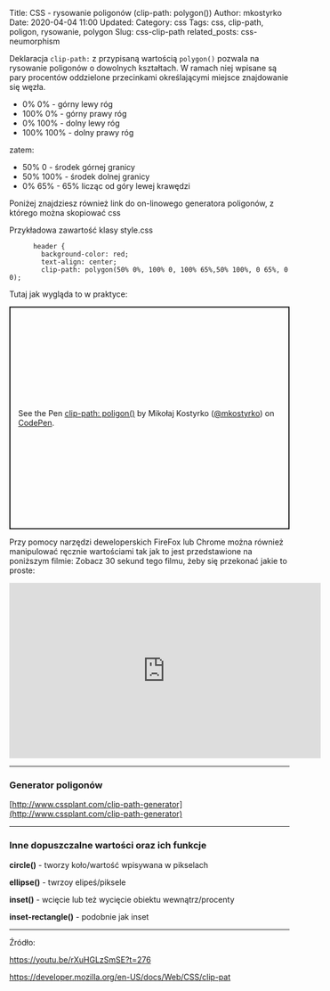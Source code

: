 Title: CSS - rysowanie poligonów (clip-path: polygon())
Author: mkostyrko
Date: 2020-04-04 11:00
Updated:
Category: css
Tags: css, clip-path, poligon, rysowanie, polygon
Slug: css-clip-path
related_posts: css-neumorphism


Deklaracja `clip-path:` z przypisaną wartością `polygon()` pozwala na rysowanie poligonów o dowolnych kształtach.
W ramach niej wpisane są pary procentów oddzielone przecinkami określającymi miejsce znajdowanie się węzła.


* 0% 0% - górny lewy róg
* 100% 0% - górny prawy róg
* 0% 100% - dolny lewy róg
* 100% 100% - dolny prawy róg

zatem:

* 50% 0 - środek górnej granicy
* 50% 100% - środek dolnej granicy
* 0% 65% - 65% licząc od góry lewej krawędzi

Poniżej znajdziesz również link do on-linowego generatora poligonów, z którego można skopiować css

Przykładowa zawartość klasy style.css

          header {
            background-color: red;
            text-align: center;
            clip-path: polygon(50% 0%, 100% 0, 100% 65%,50% 100%, 0 65%, 0 0);


Tutaj jak wygląda to w praktyce: 

<p class="codepen" data-height="400" data-theme-id="light" data-default-tab="css,result" data-user="mkostyrko" data-slug-hash="oNjvavK" style="height: 400px; box-sizing: border-box; display: flex; align-items: center; justify-content: center; border: 2px solid; margin: 1em 0; padding: 1em;" data-pen-title="clip-path: poligon()">
  <span>See the Pen <a href="https://codepen.io/mkostyrko/pen/oNjvavK">
  clip-path: poligon()</a> by Mikołaj Kostyrko (<a href="https://codepen.io/mkostyrko">@mkostyrko</a>)
  on <a href="https://codepen.io">CodePen</a>.</span>
</p>
<script async src="https://static.codepen.io/assets/embed/ei.js"></script>

Przy pomocy narzędzi deweloperskich FireFox lub Chrome można również manipulować ręcznie wartościami tak jak to jest przedstawione na poniższym filmie: 
Zobacz 30 sekund tego filmu, żeby się przekonać jakie to proste:

<iframe width="560" height="315" src="https://www.youtube.com/embed/rXuHGLzSmSE?start=297" frameborder="0" allow="accelerometer; autoplay; encrypted-media; gyroscope; picture-in-picture" allowfullscreen></iframe>

---

### Generator poligonów

[http://www.cssplant.com/clip-path-generator](http://www.cssplant.com/clip-path-generator)

---
### Inne dopuszczalne wartości oraz ich funkcje

**circle()** - tworzy koło/wartość wpisywana w pikselach

**ellipse()** - twrzoy elipeś/piksele

**inset()** - wcięcie lub też wycięcie obiektu wewnątrz/procenty

**inset-rectangle()** - podobnie jak inset

---

Źródło:

https://youtu.be/rXuHGLzSmSE?t=276

https://developer.mozilla.org/en-US/docs/Web/CSS/clip-pat